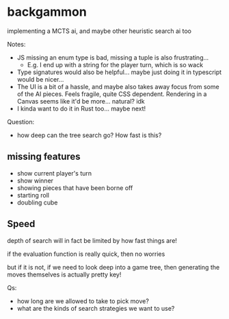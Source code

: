 # backgammon

implementing a MCTS ai, and maybe other heuristic search ai too

Notes:
- JS missing an enum type is bad, missing a tuple is also frustrating...
  - E.g. I end up with a string for the player turn, which is so wack
- Type signatures would also be helpful... maybe just doing it in typescript would be nicer...
- The UI is a bit of a hassle, and maybe also takes away focus from some of the AI pieces. Feels fragile, quite CSS dependent. Rendering in a Canvas seems like it'd be more... natural? idk
- I kinda want to do it in Rust too... maybe next!

Question:
- how deep can the tree search go? How fast is this?

## missing features

- show current player's turn
- show winner
- showing pieces that have been borne off
- starting roll
- doubling cube


## Speed

depth of search will in fact be limited by how fast things are!

if the evaluation function is really quick, then no worries

but if it is not, if we need to look deep into a game tree, then generating the moves themselves is actually pretty key!

Qs:
- how long are we allowed to take to pick move?
- what are the kinds of search strategies we want to use?